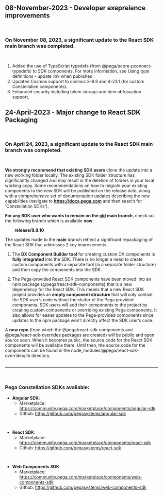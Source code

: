 ## 08-November-2023 - Developer exepreience improvements
<br />
<h3>On <strong>November 08, 2023</strong>, a <strong>significant update</strong> to the React SDK <strong>main</strong> branch was completed.</h3>
<br />

1. Added the use of TypeScript typedefs (from @pega/pcore-pconnect-typedefs) to SDK components. For more information, see Using type definitions - update link when published
2. Updated Cosmos support to cosmos 3-8.8 and 4-23.1 (for custom Constellation components).
3. Enhanced security including token storage and item obfuscation support.


## 24-April-2023 - Major change to React SDK Packaging
<br />
<h3>On <strong>April 24, 2023</strong>, a <strong>significant update</strong> to the React SDK <strong>main</strong> branch was completed.</h3>
<br />

**We strongly recommend that existing SDK users** clone the update into a new working folder locally. The existing SDK folder structure has significantly changed and may result in the deletion of folders in your local working copy.   Some recommendations on how to migrate your existing components to the new SDK will be published on the release date, along with a comprehensive set of documentation updates describing the new capabilities (navigate to **https://docs.pega.com** and then search for 'Constellation SDKs').

**For any SDK user who wants to remain on the <u>old</u> main branch**, check out the following branch which is available <strong>now</strong>:

&nbsp;&nbsp;&nbsp;&nbsp;&nbsp;&nbsp;&nbsp;&nbsp;**release/8.8.10**

The updates made to the <strong>main</strong> branch reflect a significant repackaging of the React SDK that addresses 2 key improvements:

1.	The **DX Component Builder tool** for creating custom DX components is **fully integrated** into the SDK. There is no longer a need to create custom components with a separate tool (in a separate folder structure) and then copy the components into the SDK.

2.	The Pega-provided React SDK components have been moved into an npm package (@pega/react-sdk-components) that is a new dependency for the React SDK. This means that a new React SDK project provides an **empty component structure** that will only contain the SDK user’s code without the clutter of the Pega provided components. SDK users will add their components to the project by creating custom components or overriding existing Pega components. It also allows for easier updates to the Pega-provided components since updates to the npm package won’t directly affect the SDK user’s code.

A <strong>new repo</strong> (from which the @pega/react-sdk-components and @pega/react-sdk-overrides packages are created) will be public and open source soon. When it becomes public, the source code for the React SDK components will be available there. Until then, the source code for the components
can be found in the node_modules/@pega/react-sdk-overrides/lib directory.
<br /><br />
<hr />

<br />

### Pega Constellation SDKs available:
* **Angular SDK**:
  * Marketplace: https://community.pega.com/marketplace/components/angular-sdk
  * Github: https://github.com/pegasystems/angular-sdk

<br />

* **React SDK**:
  * Marketplace: https://community.pega.com/marketplace/components/react-sdk
  * Github: https://github.com/pegasystems/react-sdk

<br />

* **Web Components SDK**:
  * Marketplace: https://community.pega.com/marketplace/components/web-components-sdk
  * Github: https://github.com/pegasystems/web-components-sdk
